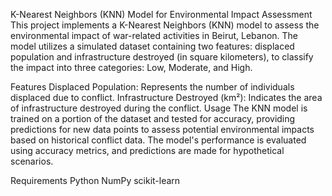 K-Nearest Neighbors (KNN) Model for Environmental Impact Assessment
This project implements a K-Nearest Neighbors (KNN) model to assess the environmental impact of war-related activities in Beirut, Lebanon. The model utilizes a simulated dataset containing two features: displaced population and infrastructure destroyed (in square kilometers), to classify the impact into three categories: Low, Moderate, and High.

Features
Displaced Population: Represents the number of individuals displaced due to conflict.
Infrastructure Destroyed (km²): Indicates the area of infrastructure destroyed during the conflict.
Usage
The KNN model is trained on a portion of the dataset and tested for accuracy, providing predictions for new data points to assess potential environmental impacts based on historical conflict data. The model's performance is evaluated using accuracy metrics, and predictions are made for hypothetical scenarios.

Requirements
Python
NumPy
scikit-learn